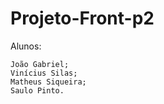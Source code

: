 # Projeto-Front-p2

Alunos:

    João Gabriel;
    Vinícius Silas;
    Matheus Siqueira;
    Saulo Pinto.

